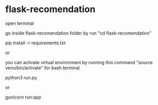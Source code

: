 # flask-recomendation

open terminal 

go inside flask-recomendation folder by run "cd flask-recomendation"

pip install -r requirements.txt

or 

you can activate virtual environment by running this command "source venv/bin/activate" for bash terminal

python3 run.py

or 

gunicorn run:app
